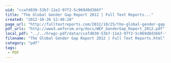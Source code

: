 ```yaml
---
uid: "ccafd030-53b7-11e2-97f2-5c969d8d366f"
title: "The Global Gender Gap Report 2012 | Full Text Reports..."
created: "2012-10-26 12:46:20"
page_url: "http://fulltextreports.com/2012/10/25/the-global-gender-gap-report-2012/"
pdf_urls: "http://www3.weforum.org/docs/WEF_GenderGap_Report_2012.pdf"
local_pdf: "../../hrwgc-pdf/data/ccafd030-53b7-11e2-97f2-5c969d8d366f-the-global-gender-gap-report-2012-full-text-reports.pdf"
filename: "The Global Gender Gap Report 2012 | Full Text Reports.html"
category: "pdf"
tags: 
 - PDF
---
```


